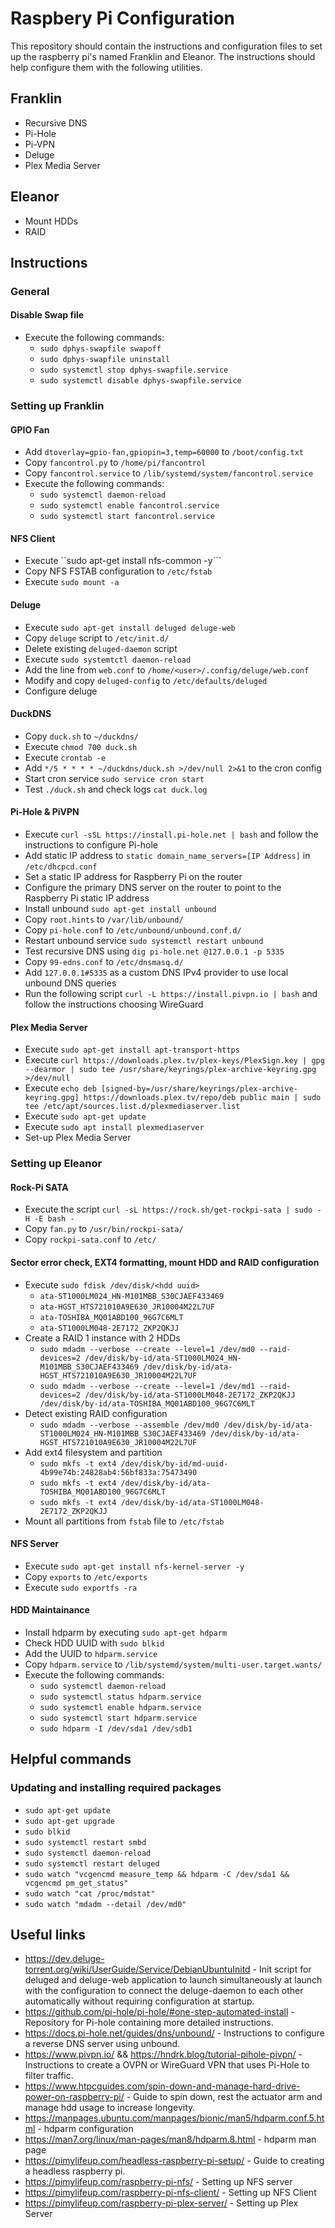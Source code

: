 # Raspbery Pi Configuration
This repository should contain the instructions and configuration files to set up the raspberry pi's named Franklin and Eleanor. The instructions should help configure them with the following utilities.

## Franklin
* Recursive DNS
* Pi-Hole
* Pi-VPN
* Deluge
* Plex Media Server

## Eleanor
* Mount HDDs
* RAID

## Instructions

### General

#### Disable Swap file
* Execute the following commands:
    * ```sudo dphys-swapfile swapoff```
    * ```sudo dphys-swapfile uninstall```
    * ```sudo systemctl stop dphys-swapfile.service```
    * ```sudo systemctl disable dphys-swapfile.service```

### Setting up Franklin

#### GPIO Fan
* Add ```dtoverlay=gpio-fan,gpiopin=3,temp=60000``` to ```/boot/config.txt```
* Copy ```fancontrol.py``` to ```/home/pi/fancontrol```
* Copy ```fancontrol.service``` to ```/lib/systemd/system/fancontrol.service```
* Execute the following commands:
    * ```sudo systemctl daemon-reload```
    * ```sudo systemctl enable fancontrol.service```
    * ```sudo systemctl start fancontrol.service```

#### NFS Client
* Execute ``sudo apt-get install nfs-common -y```
* Copy NFS FSTAB configuration to ```/etc/fstab```
* Execute ```sudo mount -a```

#### Deluge
* Execute ```sudo apt-get install deluged deluge-web```
* Copy ```deluge``` script to ```/etc/init.d/```
* Delete existing ```deluged-daemon``` script
* Execute ```sudo systemtctl daemon-reload```
* Add the line from ```web.conf``` to ```/home/<user>/.config/deluge/web.conf```
* Modify and copy ```deluged-config``` to ```/etc/defaults/deluged```
* Configure deluge

#### DuckDNS
* Copy ```duck.sh``` to ```~/duckdns/```
* Execute ```chmod 700 duck.sh```
* Execute ```crontab -e```
* Add ```*/5 * * * * ~/duckdns/duck.sh >/dev/null 2>&1``` to the cron config
* Start cron service ```sudo service cron start```
* Test ```./duck.sh``` and check logs ```cat duck.log```

#### Pi-Hole & PiVPN
* Execute ```curl -sSL https://install.pi-hole.net | bash``` and follow the instructions to configure Pi-hole
* Add static IP address to ```static domain_name_servers=[IP Address]``` in ```/etc/dhcpcd.conf```
* Set a static IP address for Raspberry Pi on the router
* Configure the primary DNS server on the router to point to the Raspberry Pi static IP address
* Install unbound ```sudo apt-get install unbound```
* Copy ```root.hints``` to ```/var/lib/unbound/```
* Copy ```pi-hole.conf``` to ```/etc/unbound/unbound.conf.d/```
* Restart unbound service ```sudo systemctl restart unbound```
* Test recursive DNS using ```dig pi-hole.net @127.0.0.1 -p 5335```
* Copy ```99-edns.conf``` to ```/etc/dnsmasq.d/```
* Add ```127.0.0.1#5335``` as a custom DNS IPv4 provider to use local unbound DNS queries
* Run the following script ```curl -L https://install.pivpn.io | bash``` and follow the instructions choosing WireGuard

#### Plex Media Server
* Execute ```sudo apt-get install apt-transport-https```
* Execute ```curl https://downloads.plex.tv/plex-keys/PlexSign.key | gpg --dearmor | sudo tee /usr/share/keyrings/plex-archive-keyring.gpg >/dev/null```
* Execute ```echo deb [signed-by=/usr/share/keyrings/plex-archive-keyring.gpg] https://downloads.plex.tv/repo/deb public main | sudo tee /etc/apt/sources.list.d/plexmediaserver.list```
* Execute ```sudo apt-get update```
* Execute ```sudo apt install plexmediaserver```
* Set-up Plex Media Server

### Setting up Eleanor

#### Rock-Pi SATA
* Execute the script ```curl -sL https://rock.sh/get-rockpi-sata | sudo -H -E bash -```
* Copy ```fan.py``` to ```/usr/bin/rockpi-sata/```
* Copy ```rockpi-sata.conf``` to ```/etc/```

#### Sector error check, EXT4 formatting, mount HDD and RAID configuration
* Execute ```sudo fdisk /dev/disk/<hdd uuid>```
    * ```ata-ST1000LM024_HN-M101MBB_S30CJAEF433469```
    * ```ata-HGST_HTS721010A9E630_JR10004M22L7UF```
    * ```ata-TOSHIBA_MQ01ABD100_96G7C6MLT```
    * ```ata-ST1000LM048-2E7172_ZKP2QKJJ```
* Create a RAID 1 instance with 2 HDDs
    * ```sudo mdadm --verbose --create --level=1 /dev/md0 --raid-devices=2 /dev/disk/by-id/ata-ST1000LM024_HN-M101MBB_S30CJAEF433469 /dev/disk/by-id/ata-HGST_HTS721010A9E630_JR10004M22L7UF```
    * ```sudo mdadm --verbose --create --level=1 /dev/md1 --raid-devices=2 /dev/disk/by-id/ata-ST1000LM048-2E7172_ZKP2QKJJ /dev/disk/by-id/ata-TOSHIBA_MQ01ABD100_96G7C6MLT```
* Detect existing RAID configuration
   * ```sudo mdadm --verbose --assemble /dev/md0 /dev/disk/by-id/ata-ST1000LM024_HN-M101MBB_S30CJAEF433469 /dev/disk/by-id/ata-HGST_HTS721010A9E630_JR10004M22L7UF```
* Add ext4 filesystem and partition
    * ```sudo mkfs -t ext4 /dev/disk/by-id/md-uuid-4b99e74b:24828ab4:56bf833a:75473490```
    * ```sudo mkfs -t ext4 /dev/disk/by-id/ata-TOSHIBA_MQ01ABD100_96G7C6MLT```
    * ```sudo mkfs -t ext4 /dev/disk/by-id/ata-ST1000LM048-2E7172_ZKP2QKJJ```
* Mount all partitions from ```fstab``` file to ```/etc/fstab```

#### NFS Server
* Execute ```sudo apt-get install nfs-kernel-server -y```
* Copy ```exports``` to ```/etc/exports```
* Execute ```sudo exportfs -ra```

#### HDD Maintainance
* Install hdparm by executing ```sudo apt-get hdparm```
* Check HDD UUID with ```sudo blkid```
* Add the UUID to ```hdparm.service```
* Copy ```hdparm.service``` to ```/lib/systemd/system/multi-user.target.wants/```
* Execute the following commands:
    * ```sudo systemctl daemon-reload```
    * ```sudo systemctl status hdparm.service```
    * ```sudo systemctl enable hdparm.service```
    * ```sudo systemctl start hdparm.service```
    * ```sudo hdparm -I /dev/sda1 /dev/sdb1```

## Helpful commands
### Updating and installing required packages
* ```sudo apt-get update```
* ```sudo apt-get upgrade```
* ```sudo blkid```
* ```sudo systemctl restart smbd```
* ```sudo systemctl daemon-reload```
* ```sudo systemctl restart deluged```
* ```sudo watch "vcgencmd measure_temp && hdparm -C /dev/sda1 && vcgencmd pm_get_status"```
* ```sudo watch "cat /proc/mdstat"```
* ```sudo watch "mdadm --detail /dev/md0"```

## Useful links
* https://dev.deluge-torrent.org/wiki/UserGuide/Service/DebianUbuntuInitd - Init script for deluged and deluge-web application to launch simultaneously at launch with the configuration to connect the deluge-daemon to each other automatically without requiring configuration at startup.
* https://github.com/pi-hole/pi-hole/#one-step-automated-install - Repository for Pi-hole containing more detailed instructions.
* https://docs.pi-hole.net/guides/dns/unbound/ - Instructions to configure a reverse DNS server using unbound.
* https://www.pivpn.io/ && https://hndrk.blog/tutorial-pihole-pivpn/ - Instructions to create a OVPN or WireGuard VPN that uses Pi-Hole to filter traffic.
* https://www.htpcguides.com/spin-down-and-manage-hard-drive-power-on-raspberry-pi/ - Guide to spin down, rest the actuator arm and manage hdd usage to increase longevity.
* https://manpages.ubuntu.com/manpages/bionic/man5/hdparm.conf.5.html - hdparm configuration
* https://man7.org/linux/man-pages/man8/hdparm.8.html - hdparm man page
* https://pimylifeup.com/headless-raspberry-pi-setup/ - Guide to creating a headless raspberry pi.
* https://pimylifeup.com/raspberry-pi-nfs/ - Setting up NFS server
* https://pimylifeup.com/raspberry-pi-nfs-client/ - Setting up NFS Client
* https://pimylifeup.com/raspberry-pi-plex-server/ - Setting up Plex Server
